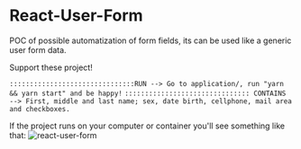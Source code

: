 # React-User-Form
POC of possible automatization of form fields, its can be used like a generic user form data.

Support these project!

`
:::::::::::::::::::::::::::::::RUN --> Go to application/, run "yarn && yarn start" and be happy!
`
`
::::::::::::::::::::::::::::::: CONTAINS --> First, middle and last name; sex, date birth, cellphone, mail area and checkboxes.
`

If the project runs on your computer or container you'll see something like that:
![react-user-form](https://user-images.githubusercontent.com/19985305/78926446-77ebef00-7a73-11ea-9184-784d38054886.png)

